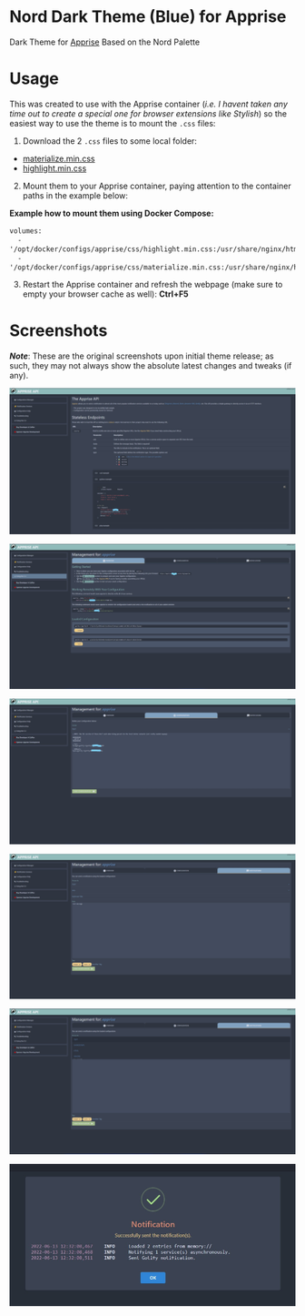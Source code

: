 # Nord Dark Theme (Blue) for Apprise

Dark Theme for [Apprise](https://github.com/caronc/apprise-api) Based on the Nord Palette 


# Usage

This was created to use with the Apprise container (*i.e. I havent taken any time out to create a special one for browser extensions like Stylish*) so the easiest way to use the theme is to mount the `.css` files:

1. Download the 2 `.css` files to some local folder:
- [materialize.min.css](https://github.com/STaRDoGG/apprise-nord-dark-theme/blob/main/minified/materialize.min.css "materialize.min.css")
- [highlight.min.css](https://github.com/STaRDoGG/apprise-nord-dark-theme/blob/main/minified/highlight.min.css "highlight.min.css")
2. Mount them to your Apprise container, paying attention to the container paths in the example below:

**Example how to mount them using Docker Compose:**

    volumes:
      - '/opt/docker/configs/apprise/css/highlight.min.css:/usr/share/nginx/html/s/css/highlight.min.css:ro'
      - '/opt/docker/configs/apprise/css/materialize.min.css:/usr/share/nginx/html/s/css/materialize.min.css:ro'

3. Restart the Apprise container and refresh the webpage (make sure to empty your browser cache as well): **Ctrl+F5**
# Screenshots

**_Note_**: These are the original screenshots upon initial theme release; as such, they may not always show the absolute latest changes and tweaks (if any).

![Main](https://raw.githubusercontent.com/STaRDoGG/apprise-nord-dark-theme/main/screenshots/apprise-notifications-nord-theme-main-j-scott-elblein.jpg)

![Overview](https://github.com/STaRDoGG/apprise-nord-dark-theme/blob/9bf695c4afeae24dffbef57cbc494e9545b48f60/screenshots/apprise-notifications-nord-theme-overview-j-scott-elblein.jpg?raw=true)

![Configuration](https://raw.githubusercontent.com/STaRDoGG/apprise-nord-dark-theme/main/screenshots/apprise-notifications-nord-theme-configuration-j-scott-elblein.jpg)

![Notifications](https://raw.githubusercontent.com/STaRDoGG/apprise-nord-dark-theme/main/screenshots/apprise-notifications-nord-theme-notifications-0-j-scott-elblein.jpg)

![Notifications Popop](https://raw.githubusercontent.com/STaRDoGG/apprise-nord-dark-theme/main/screenshots/apprise-notifications-nord-theme-notifications-j-scott-elblein.jpg)

![Notification Result](https://raw.githubusercontent.com/STaRDoGG/apprise-nord-dark-theme/main/screenshots/apprise-notifications-nord-theme-message-result-j-scott-elblein.jpg)
